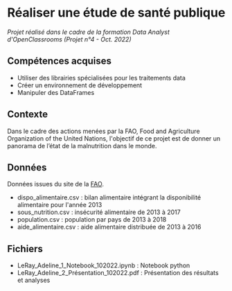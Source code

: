 # Réaliser une étude de santé publique

 _Projet réalisé dans le cadre de la formation Data Analyst d'OpenClassrooms (Projet n°4 - Oct. 2022)_
 
## Compétences acquises
* Utiliser des librairies spécialisées pour les traitements data
* Créer un environnement de développement
* Manipuler des DataFrames

## Contexte 
Dans le cadre des actions menées par la FAO, Food and Agriculture Organization of the United Nations, l'objectif de ce projet est de donner un panorama de l’état de la malnutrition dans le monde.

## Données
Données issues du site de la [FAO](https://www.fao.org/faostat/fr/#data).
* dispo_alimentaire.csv : bilan alimentaire intégrant la disponibilité alimentaire pour l'année 2013
* sous_nutrition.csv : insécurité alimentaire de 2013 à 2017
* population.csv : population par pays de 2013 à 2018
* aide_alimentaire.csv : aide alimentaire distribuée de 2013 à 2016

## Fichiers
* LeRay_Adeline_1_Notebook_102022.ipynb : Notebook python
* LeRay_Adeline_2_Présentation_102022.pdf : Présentation des résultats et analyses
